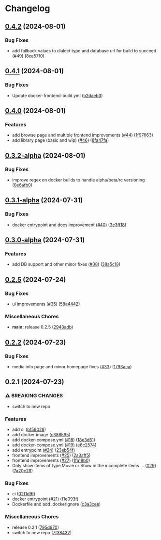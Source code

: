 # Changelog

## [0.4.2](https://github.com/rivenmedia/riven-frontend/compare/v0.4.1...v0.4.2) (2024-08-01)


### Bug Fixes

* add fallback values to dialect type and database url for build to succeed ([#49](https://github.com/rivenmedia/riven-frontend/issues/49)) ([8ea57f0](https://github.com/rivenmedia/riven-frontend/commit/8ea57f0f60dcea5006beae220ef0e8d7805232ef))

## [0.4.1](https://github.com/rivenmedia/riven-frontend/compare/v0.4.0...v0.4.1) (2024-08-01)


### Bug Fixes

* Update docker-frontend-build.yml ([b2daeb3](https://github.com/rivenmedia/riven-frontend/commit/b2daeb3934ff9bada0d03f7eaf9657ae5c9b8e05))

## [0.4.0](https://github.com/rivenmedia/riven-frontend/compare/v0.3.2-alpha...v0.4.0) (2024-08-01)


### Features

* add browse page and multiple frontend improvements ([#44](https://github.com/rivenmedia/riven-frontend/issues/44)) ([1f97663](https://github.com/rivenmedia/riven-frontend/commit/1f97663fb595402acc61e974de01d8889ca795ba))
* add library page (basic and wip) ([#46](https://github.com/rivenmedia/riven-frontend/issues/46)) ([8fa47fa](https://github.com/rivenmedia/riven-frontend/commit/8fa47fae3c2af5277f0aa6ba2556320a7d3bd923))

## [0.3.2-alpha](https://github.com/rivenmedia/riven-frontend/compare/v0.3.1-alpha...v0.3.2-alpha) (2024-08-01)


### Bug Fixes

* improve regex on docker builds to handle alpha/beta/rc versioning ([0e6afb0](https://github.com/rivenmedia/riven-frontend/commit/0e6afb05a7f2c3a8a958310785620f374d0b106e))

## [0.3.1-alpha](https://github.com/rivenmedia/riven-frontend/compare/v0.3.0-alpha...v0.3.1-alpha) (2024-07-31)


### Bug Fixes

* docker entrypoint and docs improvement ([#40](https://github.com/rivenmedia/riven-frontend/issues/40)) ([3e3ff18](https://github.com/rivenmedia/riven-frontend/commit/3e3ff184ae164a7dbd189c2fe31f3ed75caae686))

## [0.3.0-alpha](https://github.com/rivenmedia/riven-frontend/compare/v0.2.5...v0.3.0-alpha) (2024-07-31)


### Features

* add DB support and other minor fixes ([#38](https://github.com/rivenmedia/riven-frontend/issues/38)) ([38a5c18](https://github.com/rivenmedia/riven-frontend/commit/38a5c18869e23732b6214c866005c621ce7934f5))

## [0.2.5](https://github.com/rivenmedia/riven-frontend/compare/v0.2.2...v0.2.5) (2024-07-24)


### Bug Fixes

* ui improvements ([#35](https://github.com/rivenmedia/riven-frontend/issues/35)) ([58a4442](https://github.com/rivenmedia/riven-frontend/commit/58a4442a853dfb91aa27fe58896855f6232fd354))


### Miscellaneous Chores

* **main:** release 0.2.5 ([2943adb](https://github.com/rivenmedia/riven-frontend/commit/2943adb126b8d25d6bf28e8c699a457f8b6df5aa))

## [0.2.2](https://github.com/rivenmedia/riven-frontend/compare/v0.2.1...v0.2.2) (2024-07-23)


### Bug Fixes

* media info page and minor homepage fixes ([#33](https://github.com/rivenmedia/riven-frontend/issues/33)) ([1793aca](https://github.com/rivenmedia/riven-frontend/commit/1793aca584d917ce8800dff9f5ade047ddb2bec4))

## 0.2.1 (2024-07-23)

### ⚠ BREAKING CHANGES

* switch to new repo

### Features

* add ci ([b159028](https://github.com/rivenmedia/riven-frontend/commit/b159028c7c08a9d187c5781275909beaf045e4cf))
* add docker image ([c386595](https://github.com/rivenmedia/riven-frontend/commit/c38659539f269b87a214bed70231dabf02363581))
* add docker-compose.yml ([#18](https://github.com/rivenmedia/riven-frontend/issues/18)) ([18e3d51](https://github.com/rivenmedia/riven-frontend/commit/18e3d51360975e44ebc48af3548ea21d6f26147d))
* add docker-compose.yml ([#19](https://github.com/rivenmedia/riven-frontend/issues/19)) ([e6c2574](https://github.com/rivenmedia/riven-frontend/commit/e6c2574af99be3a68573feda57a85e07dd1bd0f6))
* add entrypoint ([#24](https://github.com/rivenmedia/riven-frontend/issues/24)) ([23eb54f](https://github.com/rivenmedia/riven-frontend/commit/23eb54fa95e6dedf60014e6f09458d6ca117ebe7))
* frontend improvements ([#25](https://github.com/rivenmedia/riven-frontend/issues/25)) ([2a3aff5](https://github.com/rivenmedia/riven-frontend/commit/2a3aff546a1cd63118866b333adabfdd16b41642))
* frontend improvements ([#27](https://github.com/rivenmedia/riven-frontend/issues/27)) ([1fa18b0](https://github.com/rivenmedia/riven-frontend/commit/1fa18b0c0e8582d1e7017cc4fa34e370319924c9))
* Only show items of type Movie or Show in the incomplete items … ([#29](https://github.com/rivenmedia/riven-frontend/issues/29)) ([7a20c28](https://github.com/rivenmedia/riven-frontend/commit/7a20c288822d79e6792c371eab7762dd96597947))

### Bug Fixes

* ci ([02f1d9f](https://github.com/rivenmedia/riven-frontend/commit/02f1d9f593f979ef745891e70b23540deb43ee43))
* docker entrypoint ([#21](https://github.com/rivenmedia/riven-frontend/issues/21)) ([f1e093f](https://github.com/rivenmedia/riven-frontend/commit/f1e093f409fa48ff36bb4749a1796ee2b93e1f16))
* Dockerfile and add .dockerignore ([c3a3cee](https://github.com/rivenmedia/riven-frontend/commit/c3a3cee192f9c34dbf932cbd95caa4fcedd5a0ee))

### Miscellaneous Chores

* release 0.2.1 ([795d970](https://github.com/rivenmedia/riven-frontend/commit/795d9701ec9ac48b606a0a52b40d6d9be265f914))
* switch to new repo ([7f38432](https://github.com/rivenmedia/riven-frontend/commit/7f38432d9e71c598010cea6a25a577fbc97b8595))

